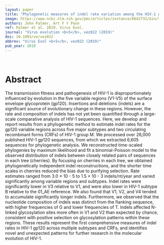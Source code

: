 ```yaml
---
layout: paper
title: "Phylogenetic measures of indel rate variation among the HIV-1 group M subtypes."
image: https://www.ncbi.nlm.nih.gov/pmc/articles/instance/6642732/bin/vez022f2.jpg
authors: John Palmer, Art F Y Poon
ref: Palmer et al. 2019. Virus Evol.
journal: "Virus evolution <b>5</b>, vez022 (2019)"
doi: 10.1093/ve/vez022
abbrev: "Virus Evol <b>5</b>, vez022 (2019)"
pub_year: 2019
---
```


<br />
<div data-badge-popover="right" data-badge-type="donut" data-pmid="31341641" data-hide-no-mentions="true" class="altmetric-embed"></div>

# Abstract

The transmission fitness and pathogenesis of HIV-1 is disproportionately influenced by evolution in the five variable regions (V1-V5) of the surface envelope glycoprotein (gp120). Insertions and deletions (indels) are a significant source of evolutionary change in these regions. However, the rate and composition of indels has not yet been quantified through a large-scale comparative analysis of HIV-1 sequences. Here, we develop and report results from a phylogenetic method to estimate indel rates for the gp120 variable regions across five major subtypes and two circulating recombinant forms (CRFs) of HIV-1 group M. We processed over 26,000 published HIV-1 gp120 sequences, from which we extracted 6,605 sequences for phylogenetic analysis. We reconstructed time-scaled phylogenies by maximum likelihood and fit a binomial-Poisson model to the observed distribution of indels between closely related pairs of sequences in each tree (cherries). By focusing on cherries in each tree, we obtained phylogenetically independent indel reconstructions, and the shorter time scales in cherries reduced the bias due to purifying selection. Rate estimates ranged from 3.0 ×  10  - 5    to 1.5 ×  10  - 3    indels/nt/year and varied significantly among variable regions and subtypes. Indel rates were significantly lower in V3 relative to V1, and were also lower in HIV-1 subtype B relative to the 01_AE reference. We also found that V1, V2, and V4 tended to accumulate significantly longer indels. Furthermore, we observed that the nucleotide composition of indels was distinct from the flanking sequence, with higher frequencies of G and lower frequencies of T. Indels affected N-linked glycosylation sites more often in V1 and V2 than expected by chance, consistent with positive selection on glycosylation patterns within these regions. These results represent the first comprehensive measures of indel rates in HIV-1 gp120 across multiple subtypes and CRFs, and identifies novel and unexpected patterns for further research in the molecular evolution of HIV-1.

